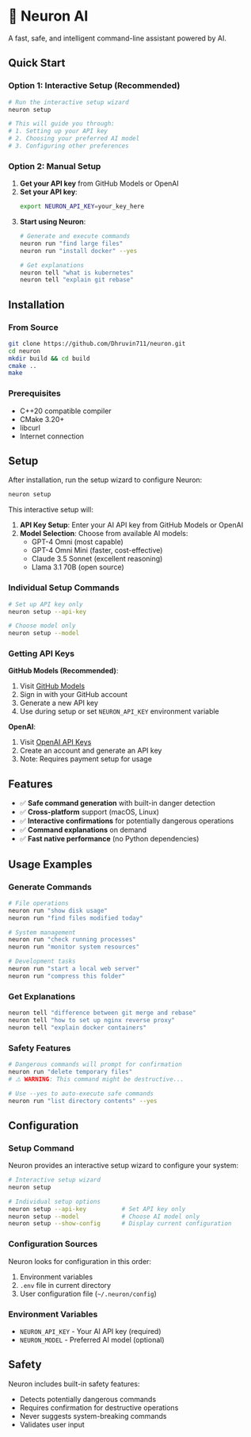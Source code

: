 # 🧬 Neuron AI

A fast, safe, and intelligent command-line assistant powered by AI.

## Quick Start

### Option 1: Interactive Setup (Recommended)
```bash
# Run the interactive setup wizard
neuron setup

# This will guide you through:
# 1. Setting up your API key
# 2. Choosing your preferred AI model
# 3. Configuring other preferences
```

### Option 2: Manual Setup
1. **Get your API key** from GitHub Models or OpenAI
2. **Set your API key**:
   ```bash
   export NEURON_API_KEY=your_key_here
   ```
3. **Start using Neuron**:
   ```bash
   # Generate and execute commands
   neuron run "find large files"
   neuron run "install docker" --yes
   
   # Get explanations
   neuron tell "what is kubernetes"
   neuron tell "explain git rebase"
   ```

## Installation

### From Source
```bash
git clone https://github.com/Dhruvin711/neuron.git
cd neuron
mkdir build && cd build
cmake ..
make
```

### Prerequisites
- C++20 compatible compiler
- CMake 3.20+
- libcurl
- Internet connection

## Setup

After installation, run the setup wizard to configure Neuron:

```bash
neuron setup
```

This interactive setup will:
1. **API Key Setup**: Enter your AI API key from GitHub Models or OpenAI
2. **Model Selection**: Choose from available AI models:
   - GPT-4 Omni (most capable)
   - GPT-4 Omni Mini (faster, cost-effective)
   - Claude 3.5 Sonnet (excellent reasoning)
   - Llama 3.1 70B (open source)

### Individual Setup Commands

```bash
# Set up API key only
neuron setup --api-key

# Choose model only
neuron setup --model
```

### Getting API Keys

**GitHub Models (Recommended)**:
1. Visit [GitHub Models](https://github.com/marketplace/models)
2. Sign in with your GitHub account
3. Generate a new API key
4. Use during setup or set `NEURON_API_KEY` environment variable

**OpenAI**:
1. Visit [OpenAI API Keys](https://platform.openai.com/api-keys)
2. Create an account and generate an API key
3. Note: Requires payment setup for usage

## Features

- ✅ **Safe command generation** with built-in danger detection
- ✅ **Cross-platform** support (macOS, Linux)
- ✅ **Interactive confirmations** for potentially dangerous operations
- ✅ **Command explanations** on demand
- ✅ **Fast native performance** (no Python dependencies)

## Usage Examples

### Generate Commands
```bash
# File operations
neuron run "show disk usage"
neuron run "find files modified today"

# System management
neuron run "check running processes"
neuron run "monitor system resources"

# Development tasks
neuron run "start a local web server"
neuron run "compress this folder"
```

### Get Explanations
```bash
neuron tell "difference between git merge and rebase"
neuron tell "how to set up nginx reverse proxy"
neuron tell "explain docker containers"
```

### Safety Features
```bash
# Dangerous commands will prompt for confirmation
neuron run "delete temporary files"
# ⚠️ WARNING: This command might be destructive...

# Use --yes to auto-execute safe commands
neuron run "list directory contents" --yes
```

## Configuration

### Setup Command
Neuron provides an interactive setup wizard to configure your system:

```bash
# Interactive setup wizard
neuron setup

# Individual setup options
neuron setup --api-key          # Set API key only
neuron setup --model            # Choose AI model only
neuron setup --show-config      # Display current configuration
```

### Configuration Sources
Neuron looks for configuration in this order:
1. Environment variables
2. `.env` file in current directory
3. User configuration file (`~/.neuron/config`)

### Environment Variables
- `NEURON_API_KEY` - Your AI API key (required)
- `NEURON_MODEL` - Preferred AI model (optional)

## Safety

Neuron includes built-in safety features:
- Detects potentially dangerous commands
- Requires confirmation for destructive operations
- Never suggests system-breaking commands
- Validates user input
